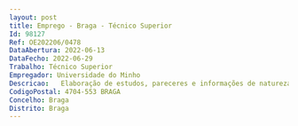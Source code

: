 ```yaml
--- 
layout: post
title: Emprego - Braga - Técnico Superior
Id: 98127
Ref: OE202206/0478
DataAbertura: 2022-06-13
DataFecho: 2022-06-29
Trabalho: Técnico Superior
Empregador: Universidade do Minho
Descricao:   Elaboração de estudos, pareceres e informações de natureza jurídica no domínio do direito administrativo   Preparação, revisão e interpretação de instrumentos jurídicos tais como estatutos, regulamentos, protocolos, despachos e circulares   Verificação da conformidade legal dos processos eleitorais na Universidade e nas unidades e subunidades orgânicas, face aos respetivos estatutos e regulamentos eleitorais   Apoio jurídico em matéria de procedimentos e impugnações, designadamente disciplinares, e intervenção em contencioso incluindo a representação em juízo nos tribunais administrativos e fiscais, nos termos do CPTA   Outras funções inerentes à posição de Jurista.
CodigoPostal: 4704-553 BRAGA
Concelho: Braga
Distrito: Braga
--- 
```


